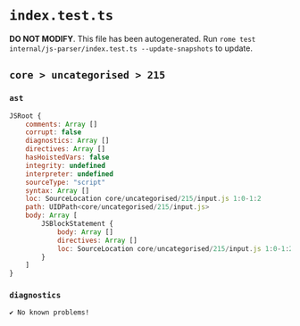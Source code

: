 # `index.test.ts`

**DO NOT MODIFY**. This file has been autogenerated. Run `rome test internal/js-parser/index.test.ts --update-snapshots` to update.

## `core > uncategorised > 215`

### `ast`

```javascript
JSRoot {
	comments: Array []
	corrupt: false
	diagnostics: Array []
	directives: Array []
	hasHoistedVars: false
	integrity: undefined
	interpreter: undefined
	sourceType: "script"
	syntax: Array []
	loc: SourceLocation core/uncategorised/215/input.js 1:0-1:2
	path: UIDPath<core/uncategorised/215/input.js>
	body: Array [
		JSBlockStatement {
			body: Array []
			directives: Array []
			loc: SourceLocation core/uncategorised/215/input.js 1:0-1:2
		}
	]
}
```

### `diagnostics`

```
✔ No known problems!

```
